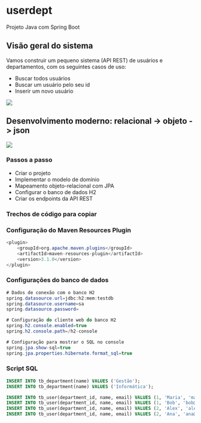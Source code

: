 # userdept
Projeto Java com Spring Boot

## Visão geral do sistema
Vamos construir um pequeno sistema (API REST) de usuários e departamentos, com os seguintes casos de uso:

- Buscar todos usuários
- Buscar um usuário pelo seu id
-  Inserir um novo usuário

![](https://github.com/fabiogoncalvesafl/userdept/blob/main/img/dominio.png)

## Desenvolvimento moderno: relacional -> objeto -> json

![](https://github.com/fabiogoncalvesafl/userdept/blob/main/img/objetos.png)
  
### Passos a passo
  
- Criar o projeto
- Implementar o modelo de domínio
- Mapeamento objeto-relacional com JPA
- Configurar o banco de dados H2
- Criar os endpoints da API REST
  
### Trechos de código para copiar
  
### Configuração do Maven Resources Plugin
```java
<plugin>
	<groupId>org.apache.maven.plugins</groupId>
	<artifactId>maven-resources-plugin</artifactId>
	<version>3.1.0</version>
</plugin>
```
  
### Configurações do banco de dados
```java
# Dados de conexão com o banco H2
spring.datasource.url=jdbc:h2:mem:testdb
spring.datasource.username=sa
spring.datasource.password=

# Configuração do cliente web do banco H2
spring.h2.console.enabled=true
spring.h2.console.path=/h2-console

# Configuração para mostrar o SQL no console
spring.jpa.show-sql=true
spring.jpa.properties.hibernate.format_sql=true
```  
### Script SQL
```sql  
INSERT INTO tb_department(name) VALUES ('Gestão');
INSERT INTO tb_department(name) VALUES ('Informática');

INSERT INTO tb_user(department_id, name, email) VALUES (1, 'Maria', 'maria@gmail.com');
INSERT INTO tb_user(department_id, name, email) VALUES (1, 'Bob', 'bob@gmail.com');
INSERT INTO tb_user(department_id, name, email) VALUES (2, 'Alex', 'alex@gmail.com');
INSERT INTO tb_user(department_id, name, email) VALUES (2, 'Ana', 'ana@gmail.com');
```

